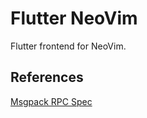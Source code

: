 # Flutter NeoVim

Flutter frontend for NeoVim.

## References

[Msgpack RPC Spec](https://github.com/msgpack-rpc/msgpack-rpc/blob/master/spec.md)

